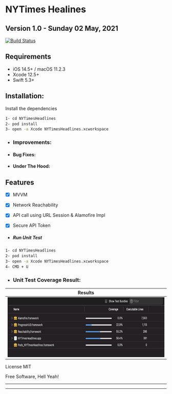 # NYTimes Healines

## **Version 1.0 - Sunday 02 May, 2021**
[![Build Status](https://travis-ci.org/joemccann/dillinger.svg?branch=master)](https://travis-ci.org/joemccann/dillinger)

## Requirements

- iOS 14.5+ / macOS 11.2.3 
- Xcode 12.5+
- Swift 5.3+

## Installation:

Install the dependencies

```sh
1- cd NYTimesHeadlines
2- pod install
3- open -a Xcode NYTimesHeadlines.xcworkspace
```

* ### Improvements:


* #### Bug Fixes:


* #### Under The Hood:

## Features
- [x] MVVM
- [x] Network Reachability
- [x] API call using URL Session & Alamofire Impl
- [x] Secure API Token


* ##### Run Unit Test

```sh
1- cd NYTimesHeadlines
2- pod install
3- open -a Xcode NYTimesHeadlines.xcworkspace
4- CMD + U
```
* ### Unit Test Coverage Result:

| Results      |
|------------|
| <img src="https://github.com/samrezikram/NYTimesHeadlines/blob/master/Common/TestCoverage.png" width="750" height="187"> |

License
MIT

Free Software, Hell Yeah!



---------------------------------------------------------------------------------
---------------------------------------------------------------------------------
